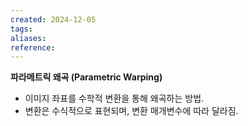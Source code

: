```yaml
---
created: 2024-12-05
tags: 
aliases: 
reference:
---
```

**파라메트릭 왜곡 (Parametric Warping)**

- 이미지 좌표를 수학적 변환을 통해 왜곡하는 방법.
- 변환은 수식적으로 표현되며, 변환 매개변수에 따라 달라짐.